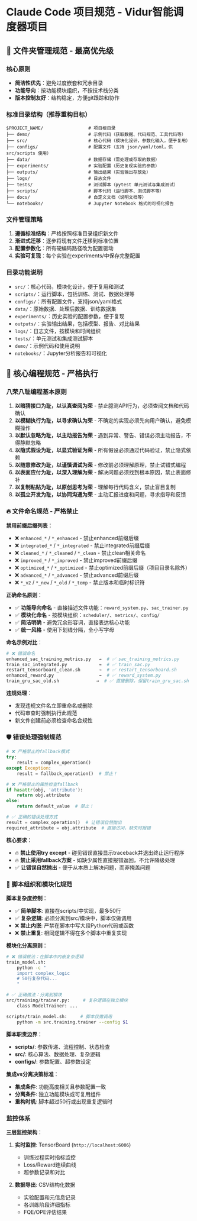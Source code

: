 # Claude Code 项目规范 - Vidur智能调度器项目

## 📁 文件夹管理规范 - 最高优先级

### 核心原则
- **简洁性优先**：避免过度嵌套和冗余目录
- **功能导向**：按功能模块组织，不按技术栈分类
- **版本控制友好**：结构稳定，方便git跟踪和协作

### 标准目录结构（推荐重构目标）
```
$PROJECT_NAME/                 # 项目根目录
├── demo/                      # 示例代码（获取数据、代码规范、工具代码等）
├── src/                       # 核心代码（模块化设计，参数化输入，便于复用）
├── configs/                   # 配置文件（支持 json/yaml/toml，供 src/scripts 使用）
├── data/                      # 数据存储（需处理或存取的数据）
├── experiments/               # 实验配置（历史复现实验的参数）
├── outputs/                   # 输出结果（实验输出存放处）
├── logs/                      # 日志文件
├── tests/                     # 测试脚本（pytest 单元测试与集成测试）
├── scripts/                   # 脚本代码（运行脚本、测试脚本等）
├── docs/                      # 自定义文档（说明文档等）
└── notebooks/                 # Jupyter Notebook 格式的可视化报告
```
### 文件管理策略
1. **遵循标准结构**：严格按照标准目录组织新文件
2. **渐进式迁移**：逐步将现有文件迁移到标准位置
3. **配置参数化**：所有硬编码路径改为配置驱动
4. **实验可复现**：每个实验在experiments/中保存完整配置

### 目录功能说明
- `src/`：核心代码，模块化设计，便于复用和测试
- `scripts/`：运行脚本，包括训练、测试、数据处理等
- `configs/`：所有配置文件，支持json/yaml格式
- `data/`：原始数据、处理后数据、训练数据集
- `experiments/`：历史实验的配置参数，便于复现
- `outputs/`：实验输出结果，包括模型、报告、对比结果
- `logs/`：日志文件，按模块和时间组织
- `tests/`：单元测试和集成测试脚本
- `demo/`：示例代码和使用说明
- `notebooks/`：Jupyter分析报告和可视化

## 🚨 核心编程规范 - 严格执行

### 八荣八耻编程基本原则

1. **以暗猜接口为耻，以认真查阅为荣** - 禁止臆测API行为，必须查阅文档和代码确认
2. **以模糊执行为耻，以寻求确认为荣** - 不确定的实现必须先向用户确认，避免模糊操作
3. **以默认忽略为耻，以主动报告为荣** - 遇到异常、警告、错误必须主动报告，不得静默忽略
4. **以隐式假设为耻，以显式验证为荣** - 所有假设必须通过代码验证，禁止隐式依赖
5. **以随意修改为耻，以谨慎调试为荣** - 修改前必须理解原理，禁止试错式编程
6. **以表面应付为耻，以深入理解为荣** - 解决问题必须找到根本原因，禁止表面修补
7. **以复制粘贴为耻，以原创思考为荣** - 理解每行代码含义，禁止盲目复制
8. **以孤立开发为耻，以协同沟通为荣** - 主动汇报进度和问题，寻求指导和反馈

### 🔥 文件命名规范 - 严格禁止

**禁用前缀后缀列表**：
- ❌ `enhanced_*` / `*_enhanced` - 禁止enhanced前缀后缀
- ❌ `integrated_*` / `*_integrated` - 禁止integrated前缀后缀
- ❌ `cleaned_*` / `*_cleaned` / `*_clean` - 禁止clean相关命名
- ❌ `improved_*` / `*_improved` - 禁止improved前缀后缀
- ❌ `optimized_*` / `*_optimized` - 禁止optimized前缀后缀（项目目录名除外）
- ❌ `advanced_*` / `*_advanced` - 禁止advanced前缀后缀
- ❌ `*_v2` / `*_new` / `*_old` / `*_temp` - 禁止版本和临时标识符

**正确命名原则**：
- ✅ **功能导向命名** - 直接描述文件功能：`reward_system.py`、`sac_trainer.py`
- ✅ **模块化命名** - 按模块组织：`scheduler/`、`metrics/`、`config/`
- ✅ **简洁明确** - 避免冗余形容词，直接表达核心功能
- ✅ **统一风格** - 使用下划线分隔，全小写字母

**命名示例对比**：
```bash
# ❌ 错误命名
enhanced_sac_training_metrics.py   →  # ✅ sac_training_metrics.py
train_sac_integrated.py            →  # ✅ train_sac.py
restart_tensorboard_clean.sh       →  # ✅ restart_tensorboard.sh
enhanced_reward.py                 →  # ✅ reward_system.py
train_gru_sac_old.sh              →  # ✅ 直接删除，保留train_gru_sac.sh
```

**违规处理**：
- 发现违规文件名立即重命名或删除
- 代码审查时强制执行此规范
- 新文件创建前必须检查命名合规性

### 🛡️ 错误处理强制规范

```python
# ❌ 严格禁止的fallback模式
try:
    result = complex_operation()
except Exception:
    result = fallback_operation()  # 禁止！

# ❌ 严格禁止的属性检查fallback
if hasattr(obj, 'attribute'):
    return obj.attribute
else:
    return default_value  # 禁止！

# ✅ 正确的错误处理方式
result = complex_operation()  # 让错误自然抛出
required_attribute = obj.attribute  # 直接访问，缺失时报错
```

**核心要求**：
- 🔥 **禁止使用try except** - 碰见错误直接显示traceback并退出终止运行程序
- 🔥 **禁止采用fallback方案** - 如缺少属性直接报错返回，不允许降级处理
- ✅ **让错误自然抛出** - 便于从本质上解决问题，而非掩盖问题


### 🔧 脚本组织和模块化规范

**脚本复杂度控制**：
- ✅ **简单脚本**: 直接在scripts/中实现，最多50行
- ✅ **复杂逻辑**: 必须分离到src/模块中，脚本仅做调用
- ❌ **禁止内嵌**: 严禁在脚本中写大段Python代码或函数
- ❌ **禁止重复**: 相同逻辑不得在多个脚本中重复实现

**模块化分离原则**：
```bash
# ❌ 错误做法：在脚本中内嵌复杂逻辑
train_model.sh:
    python -c "
    import complex_logic
    # 50行复杂代码...
    "

# ✅ 正确做法：分离到模块
src/training/trainer.py:     # 复杂逻辑在独立模块
    class ModelTrainer: ...

scripts/train_model.sh:     # 脚本仅做调用
    python -m src.training.trainer --config $1
```

**脚本职责边界**：
- **scripts/**: 参数传递、流程控制、状态检查
- **src/**: 核心算法、数据处理、复杂逻辑
- **configs/**: 参数配置、超参数设定

**集成vs分离决策标准**：
- **集成条件**: 功能高度相关且参数配置一致
- **分离条件**: 独立功能模块或可复用组件
- **重构时机**: 脚本超过50行或出现重复逻辑时

### 监控体系

**三层监控架构**：
1. **实时监控**: TensorBoard (`http://localhost:6006`)
   - 训练过程实时指标监控
   - Loss/Reward连续曲线
   - 超参数记录和对比

2. **数据导出**: CSV结构化数据
   - 实验配置和元信息记录
   - 各训练阶段详细指标
   - FQE/OPE评估结果
